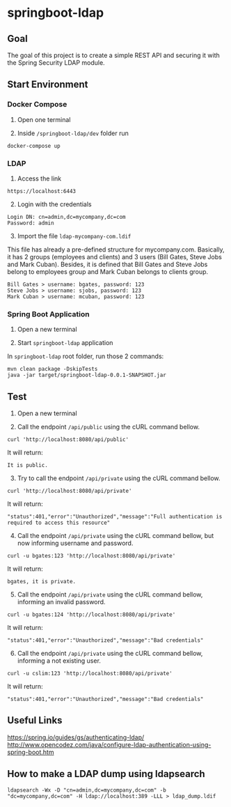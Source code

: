 # springboot-ldap

## Goal

The goal of this project is to create a simple REST API and securing it with the Spring Security LDAP module.

## Start Environment

### Docker Compose

1. Open one terminal

2. Inside `/springboot-ldap/dev` folder run
```
docker-compose up
```

### LDAP

1. Access the link
```
https://localhost:6443
```

2. Login with the credentials
```
Login DN: cn=admin,dc=mycompany,dc=com
Password: admin
```

3. Import the file `ldap-mycompany-com.ldif`

This file has already a pre-defined structure for mycompany.com.
Basically, it has 2 groups (employees and clients) and 3 users (Bill Gates, Steve Jobs and Mark Cuban). Besides, it is defined that Bill Gates and Steve Jobs belong to employees group and Mark Cuban belongs to clients group.
```
Bill Gates > username: bgates, password: 123
Steve Jobs > username: sjobs, password: 123
Mark Cuban > username: mcuban, password: 123
```

### Spring Boot Application

1. Open a new terminal

2. Start `springboot-ldap` application

In `springboot-ldap` root folder, run those 2 commands:
```
mvn clean package -DskipTests
java -jar target/springboot-ldap-0.0.1-SNAPSHOT.jar
```

## Test

1. Open a new terminal

2. Call the endpoint `/api/public` using the cURL command bellow.
```
curl 'http://localhost:8080/api/public'
```
It will return:
```
It is public.
```

3. Try to call the endpoint `/api/private` using the cURL command bellow.
``` 
curl 'http://localhost:8080/api/private'
```
It will return:
```
"status":401,"error":"Unauthorized","message":"Full authentication is required to access this resource"
```

4. Call the endpoint `/api/private` using the cURL command bellow, but now informing username and password.
``` 
curl -u bgates:123 'http://localhost:8080/api/private'
```
It will return:
```
bgates, it is private.
```

5. Call the endpoint `/api/private` using the cURL command bellow, informing an invalid password.
``` 
curl -u bgates:124 'http://localhost:8080/api/private'
```
It will return:
```
"status":401,"error":"Unauthorized","message":"Bad credentials"
```

6. Call the endpoint `/api/private` using the cURL command bellow, informing a not existing user.
``` 
curl -u cslim:123 'http://localhost:8080/api/private'
```
It will return:
```
"status":401,"error":"Unauthorized","message":"Bad credentials"
```

## Useful Links
https://spring.io/guides/gs/authenticating-ldap/
http://www.opencodez.com/java/configure-ldap-authentication-using-spring-boot.htm

## How to make a LDAP dump using ldapsearch
```
ldapsearch -Wx -D "cn=admin,dc=mycompany,dc=com" -b "dc=mycompany,dc=com" -H ldap://localhost:389 -LLL > ldap_dump.ldif
```
